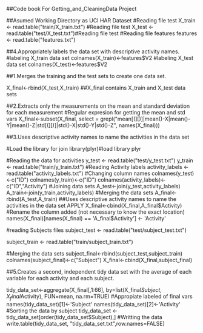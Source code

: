 ##Code book For Getting_and_CleaningData Project

##Asumed Working Directory as UCI HAR Dataset
#Reading file test
X_train <- read.table("train/X_train.txt")
#Reading file test
X_test <- read.table("test/X_test.txt")#Reading file test
#Reading file features
features <- read.table("features.txt")

##4.Appropriately labels the data set with descriptive activity names.
#labeling X_train data set
colnames(X_train)<-features$V2
#labeling X_test data set
colnames(X_test)<-features$V2

##1.Merges the training and the test sets to create one data set.

X_final<-rbind(X_test,X_train)
##X_final contains X_train and X_test data sets

##2.Extracts only the measurements on the mean and standard deviation for each measurement
#Regular expresion for getting the mean and std vars
X_final<-subset(X_final, select = grepl("mean[(][)]|mean()-X|mean()-Y|mean()-Z|std[(][)]|std()-X|std()-Y|std()-Z", names(X_final)))

##3.Uses descriptive activity names to name the activities in the data set

#Load the library for join
library(plyr)#load library plyr

#Reading the data for activities
y_test <- read.table("test/y_test.txt")
y_train <- read.table("train/y_train.txt")
#Reading Activity labels
activity_labels <- read.table("activity_labels.txt")
#Changing column names
colnames(y_test)<-c("ID")
colnames(y_train)<-c("ID")
colnames(activity_labels)<-c("ID","Activity")
#Joining data sets
A_test<-join(y_test,activity_labels) 
A_train<-join(y_train,activity_labels)
#Merging the data sets
A_final<-rbind(A_test,A_train)
##Uses descriptive activity names to name the activities in the data set APPLY
X_final<-cbind(X_final,A_final$Activity)
#Rename the column added (not necessary to know the exact location)
names(X_final)[names(X_final) == 'A_final$Activity'] <- 'Activity'

#reading Subjects files
subject_test <- read.table("test/subject_test.txt")

subject_train <- read.table("train/subject_train.txt")

#Merging the data sets
subject_final<-rbind(subject_test,subject_train)
colnames(subject_final)<-c("Subject")
X_final<-cbind(X_final,subject_final)

##5.Creates a second, independent tidy data set with the average of each variable for each activity and each subject. 

tidy_data_set<-aggregate(X_final[,1:66], by=list(X_final$Subject,X_final$Activity), 
                                         FUN=mean, na.rm=TRUE)
#Appropiate labeled of final vars
names(tidy_data_set)[1]<-'Subject'
names(tidy_data_set)[2]<-'Activity'
#Sorting the data by subject
tidy_data_set <- tidy_data_set[order(tidy_data_set$Subject),]
#Writting the data
write.table(tidy_data_set, "tidy_data_set.txt",row.names=FALSE)



